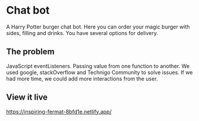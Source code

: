 # Chat bot

A Harry Potter burger chat bot. Here you can order your magic burger with sides, filling and drinks. You have several options for delivery.


## The problem

JavaScript eventListeners. Passing value from one function to another. We used google, stackOverflow and Technigo Community to solve issues.
If we had more time, we could add more interactions from the user.  


## View it live


https://inspiring-fermat-8bfd1e.netlify.app/